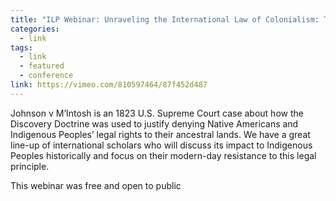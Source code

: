 ```yaml
---
title: "ILP Webinar: Unraveling the International Law of Colonialism: The 200th Anniversary of Johnson v M'Intosh--March 10 2023"
categories:
  - link
tags:
  - link
  - featured
  - conference
link: https://vimeo.com/810597464/87f452d487
---
```

Johnson v M’Intosh is an 1823 U.S. Supreme Court case about how the Discovery Doctrine was used to justify denying Native Americans and Indigenous Peoples’ legal rights to their ancestral lands. We have a great line-up of international scholars who will discuss its impact to Indigenous Peoples historically and focus on their modern-day resistance to this legal principle.

This webinar was free and open to public


